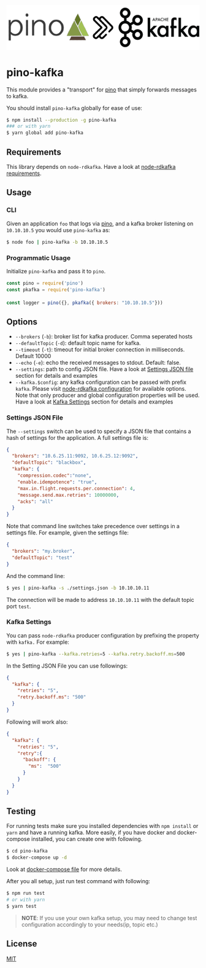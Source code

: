 <p align="center">
  <img src="assets/logo.png" alt="pino to kafka"/>
</p>

# pino-kafka

This module provides a "transport" for [pino][pino] that simply forwards
messages to kafka.

You should install `pino-kafka` globally for ease of use:

```bash
$ npm install --production -g pino-kafka
### or with yarn
$ yarn global add pino-kafka
```

[pino]: https://www.npmjs.com/package/pino

## Requirements
This library depends on `node-rdkafka`.
Have a look at [node-rdkafka requirements](https://github.com/Blizzard/node-rdkafka#requirements).


## Usage
### CLI
Given an application `foo` that logs via [pino][pino], and a kafka broker listening on `10.10.10.5` you would use `pino-kafka` as:

```bash
$ node foo | pino-kafka -b 10.10.10.5
```

### Programmatic Usage
Initialize `pino-kafka` and pass it to `pino`.
```js
const pino = require('pino')
const pkafka = require('pino-kafka')

const logger = pino({}, pkafka({ brokers: "10.10.10.5"}))
```
## Options
+ `--brokers` (`-b`): broker list for kafka producer. Comma seperated hosts
+ `--defaultTopic` (`-d`): default topic name for kafka.
+ `--timeout` (`-t`): timeout for initial broker connection in milliseconds. Default 10000
+ `--echo` (`-e`): echo the received messages to stdout. Default: false.
+ `--settings`: path to config JSON file. Have a look at [Settings JSON file](#settings-json-file) section for details and examples
+ `--kafka.$config`: any kafka configuration can be passed with prefix `kafka`. Please visit [node-rdkafka configuration](https://github.com/edenhill/librdkafka/blob/v1.3.0/CONFIGURATION.md) for available options.
Note that only producer and global configuration properties will be used.
Have a look at [Kafka Settings](#kafka-settings) section for details and examples


### Settings JSON File

The `--settings` switch can be used to specify a JSON file that contains
a hash of settings for the application. A full settings file is:

```json
{
  "brokers": "10.6.25.11:9092, 10.6.25.12:9092",
  "defaultTopic": "blackbox",
  "kafka": {
    "compression.codec":"none",
    "enable.idempotence": "true",
    "max.in.flight.requests.per.connection": 4,
    "message.send.max.retries": 10000000,
    "acks": "all"
  }
}
```

Note that command line switches take precedence over settings in a settings
file. For example, given the settings file:

```json
{
  "brokers": "my.broker",
  "defaultTopic": "test"
}
```

And the command line:

```bash
$ yes | pino-kafka -s ./settings.json -b 10.10.10.11
```

The connection will be made to address `10.10.10.11` with the default topic port `test`.

### Kafka Settings

You can pass `node-rdkafka` producer configuration by prefixing the property with `kafka.` For example:
```bash
$ yes | pino-kafka --kafka.retries=5 --kafka.retry.backoff.ms=500
```

In the Setting JSON File you can use followings:
```json
{
  "kafka": {
    "retries": "5",
    "retry.backoff.ms": "500"
  }
}
```

Following will work also:
```json
{
  "kafka": {
    "retries": "5",
    "retry":{
      "backoff": {
        "ms":  "500"
      }
    }
  }
}
```

## Testing
For running tests make sure you installed dependencies with `npm install` or `yarn` and have a running kafka.
More easily, if you have docker and docker-compose installed, you can create one with following.

```bash
$ cd pino-kafka
$ docker-compose up -d
```

Look at [docker-compose file](docker-compose.yml) for more details.

After you all setup, just run test command with following:
```bash
$ npm run test
# or with yarn
$ yarn test
```

> **NOTE**: If you use your own kafka setup, you may need to change test configuration accordingly to your needs(ip, topic etc.)

## License
[MIT](LICENSE)
